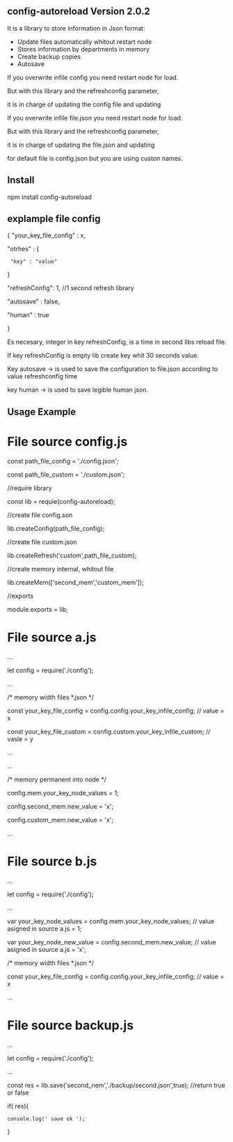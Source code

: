 ## config-autoreload  Version 2.0.2
It is a library to store information in Json format:
- Update files automatically whitout restart node
- Stores information by departments in memory
- Create backup copies
- Autosave

If you overwrite <key your_key_file_config> infile config you need restart node for load.

But with this library and the refreshconfig parameter,

it is in charge of updating the config file and updating <key your_key_file_config>


If you overwrite <key your_key_file_config> infile file.json you need restart node for load.

But with this library and the refreshconfig parameter,

it is in charge of updating the file.json and updating <key your_key_file_config>


for default file is config.json but you are using custon names.

## Install

npm install config-autoreload

## explample file config

{
  "your_key_file_config" : x,

  "otrhes" : {

     "key" : "value"

 }

  "refreshConfig": 1, //1 second refresh library	

  "autosave" : false,

  "human"    : true

}


Es necesary, integer in key refreshConfig, is a time in second libs reload file. 

If key refreshConfig is empty lib create key whit 30 seconds value.


Key autosave -> is used to save the configuration to file.json according to value refreshconfig time

key human    -> is used to save legible human json. 




## Usage Example

# File source config.js

const path_file_config = './config.json';

const path_file_custom = './custom.json';

//require library

const lib = requie(config-autoreload);

//create file config.son

lib.createConfig(path_file_config);
 
//create file custom.json

lib.createRefresh('custom',path_file_custom);

//create memory internal, whitout file

lib.createMem(['second_mem','custom_mem']);

//exports

module.exports = lib;


# File source a.js

...

let config = require('./config');

...

/* memory width files *.json */

const your_key_file_config  = config.config.your_key_infile_config; // value = x

const your_key_file_custom  = config.custom.your_key_infile_custom; // vasle = y

...   

...

/* memory permanent into node */

config.mem.your_key_node_values = 1;

config.second_mem.new_value = 'x';

config.custom_mem.new_value = 'x';

...


# File source b.js
...

let config = require('./config');

...

var your_key_node_values = config.mem.your_key_node_values; // value asigned in source a.js = 1;

var your_key_node_new_value = config.second_mem.new_value; // value asigned in source a.js = 'x';

/* memory width files *.json */

const your_key_file_config  = config.config.your_key_infile_config; // value = x

...


# File source backup.js

...

let config = require('./config');

...

const res = lib.save('second_nem','./backup/second.json',true);  //return true or false

if( res){

    console.log(' save ok ');

}